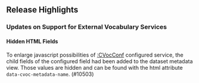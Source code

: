 ## Release Highlights

### Updates on Support for External Vocabulary Services

#### Hidden HTML Fields

To enlarge javascript possibilities of [:CVocConf](https://guides.dataverse.org/en/6.3/installation/config.html#cvocconf) configured service, the child fields of the configured field had been added to the dataset metadata view.
Those values are hidden and can be found with the html attribute `data-cvoc-metadata-name`. (#10503)